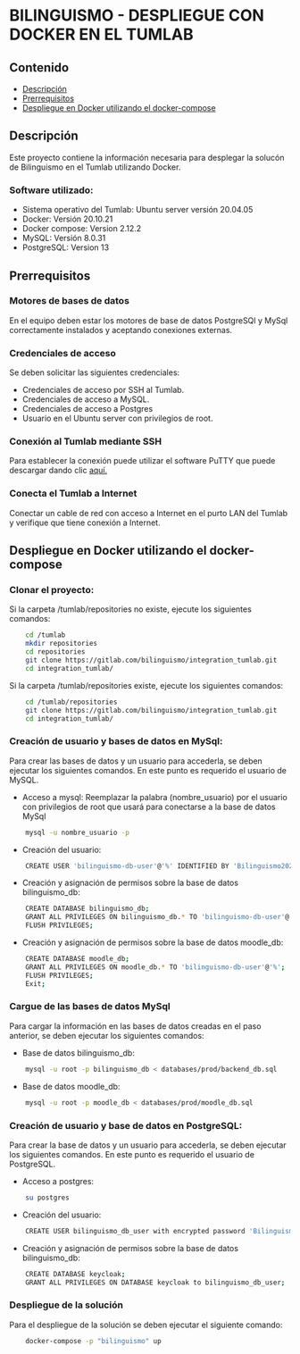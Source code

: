 # BILINGUISMO - DESPLIEGUE CON DOCKER EN EL TUMLAB

## Contenido
  * [Descripción](#descripcion)
  * [Prerrequisitos](#prerrequisitos)
  * [Despliegue en Docker utilizando el docker-compose](#despliegue)

<a name="descripcion"></a>
## Descripción

Este proyecto contiene la información necesaria para desplegar la solucón de Bilinguismo en el Tumlab utilizando Docker. 

### Software utilizado:

* Sistema operativo del Tumlab: Ubuntu server versión 20.04.05
* Docker: Versión 20.10.21
* Docker compose: Version 2.12.2
* MySQL: Versión 8.0.31
* PostgreSQL: Version 13

<a name="prerrequisitos"></a>
## Prerrequisitos

### Motores de bases de datos
En el equipo deben estar los motores de base de datos PostgreSQl y MySql correctamente instalados y aceptando conexiones externas. 

### Credenciales de acceso
Se deben solicitar las siguientes credenciales:

* Credenciales de acceso por SSH al Tumlab.
* Credenciales de acceso a MySQL.
* Credenciales de acceso a Postgres
* Usuario en el Ubuntu server con privilegios de root.

### Conexión al Tumlab mediante SSH
Para establecer la conexión puede utilizar el software PuTTY que puede descargar dando clic [aquí.][putty]

[putty]: https://www.chiark.greenend.org.uk/~sgtatham/putty/latest.html

### Conecta el Tumlab a Internet
Conectar un cable de red con acceso a Internet en el purto LAN del Tumlab y verifique que tiene conexión a Internet.

<a name="despliegue"></a>
## Despliegue en Docker utilizando el docker-compose

### Clonar el proyecto:

Si la carpeta /tumlab/repositories no existe, ejecute los siguientes comandos:

```bash
    cd /tumlab
    mkdir repositories
    cd repositories
    git clone https://gitlab.com/bilinguismo/integration_tumlab.git
    cd integration_tumlab/
```

Si la carpeta /tumlab/repositories existe, ejecute los siguientes comandos:

```bash
    cd /tumlab/repositories
    git clone https://gitlab.com/bilinguismo/integration_tumlab.git
    cd integration_tumlab/
```

### Creación de usuario y bases de datos en MySql:

Para crear las bases de datos y un usuario para accederla, se deben ejecutar los siguientes comandos. En este punto es requerido el usuario de MySQL.  


* Acceso a mysql: Reemplazar la palabra (nombre_usuario) por el usuario con privilegios de root que usará para conectarse a la base de datos MySql 

```bash
    mysql -u nombre_usuario -p
```

* Creación del usuario:

```bash
    CREATE USER 'bilinguismo-db-user'@'%' IDENTIFIED BY 'Bilinguismo2022*';
```

* Creación y asignación de permisos sobre la base de datos bilinguismo_db:

```bash
    CREATE DATABASE bilinguismo_db;
    GRANT ALL PRIVILEGES ON bilinguismo_db.* TO 'bilinguismo-db-user'@'%';
    FLUSH PRIVILEGES;
```

* Creación y asignación de permisos sobre la base de datos moodle_db:

```bash
    CREATE DATABASE moodle_db;
    GRANT ALL PRIVILEGES ON moodle_db.* TO 'bilinguismo-db-user'@'%';
    FLUSH PRIVILEGES;
    Exit;
```

### Cargue de las bases de datos MySql

Para cargar la información en las bases de datos creadas en el paso anterior, se deben ejecutar los siguientes comandos:

* Base de datos bilinguismo_db:

```bash
    mysql -u root -p bilinguismo_db < databases/prod/backend_db.sql
```

* Base de datos moodle_db:

```bash
    mysql -u root -p moodle_db < databases/prod/moodle_db.sql
```

### Creación de usuario y base de datos en PostgreSQL:

Para crear la base de datos y un usuario para accederla, se deben ejecutar los siguientes comandos. En este punto es requerido el usuario de PostgreSQL.  


* Acceso a postgres:

```bash
    su postgres
```

* Creación del usuario:

```bash
    CREATE USER bilinguismo_db_user with encrypted password 'Bilinguismo2022*';
```

* Creación y asignación de permisos sobre la base de datos bilinguismo_db:

```bash
    CREATE DATABASE keycloak;
    GRANT ALL PRIVILEGES ON DATABASE keycloak to bilinguismo_db_user;
```

### Despliegue de la solución

Para el despliegue de la solución se deben ejecutar el siguiente comando:

```bash
    docker-compose -p "bilinguismo" up
```